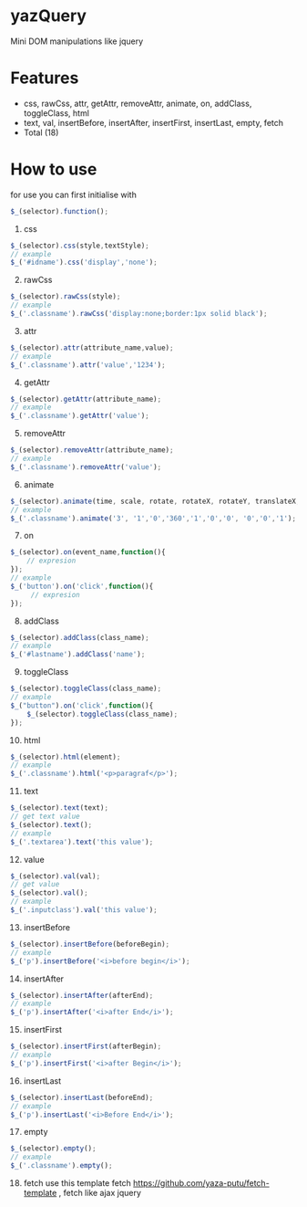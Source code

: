 # yazQuery
Mini DOM manipulations like jquery

# Features
 * css, rawCss, attr, getAttr, removeAttr, animate, on, addClass, toggleClass, html
 * text, val, insertBefore, insertAfter, insertFirst, insertLast, empty, fetch
* Total (18)

# How to use
for use you can first initialise with
```javascript
$_(selector).function();
```
1. css
```javascript
$_(selector).css(style,textStyle);
// example
$_('#idname').css('display','none');
```
2. rawCss
```javascript
$_(selector).rawCss(style);
// example
$_('.classname').rawCss('display:none;border:1px solid black');
```
3. attr
```javascript
$_(selector).attr(attribute_name,value);
// example
$_('.classname').attr('value','1234');
```
4. getAttr
```javascript
$_(selector).getAttr(attribute_name);
// example
$_('.classname').getAttr('value');
```
5. removeAttr
```javascript
$_(selector).removeAttr(attribute_name);
// example
$_('.classname').removeAttr('value');
```
6. animate
```javascript
$_(selector).animate(time, scale, rotate, rotateX, rotateY, translateX, translateY, skewX, skewY, opacity);
// example 
$_('.classname').animate('3', '1','0','360','1','0','0', '0','0','1');
```
7. on
```javascript
$_(selector).on(event_name,function(){
    // expresion
});
// example
$_('button').on('click',function(){
     // expresion
});
```
8. addClass
```javascript
$_(selector).addClass(class_name);
// example
$_('#lastname').addClass('name');
```
9. toggleClass
```javascript
$_(selector).toggleClass(class_name);
// example
$_("button").on('click',function(){
    $_(selector).toggleClass(class_name);
});
```
10. html
```javascript
$_(selector).html(element);
// example
$_('.classname').html('<p>paragraf</p>');
```
11. text
```javascript
$_(selector).text(text);
// get text value
$_(selector).text();
// example
$_('.textarea').text('this value');
```
12. value
```javascript
$_(selector).val(val);
// get value
$_(selector).val();
// example
$_('.inputclass').val('this value');
```
13. insertBefore
```javascript
$_(selector).insertBefore(beforeBegin);
// example
$_('p').insertBefore('<i>before begin</i>');
```
14. insertAfter
```javascript
$_(selector).insertAfter(afterEnd);
// example
$_('p').insertAfter('<i>after End</i>');
```
15. insertFirst 
```javascript
$_(selector).insertFirst(afterBegin);
// example
$_('p').insertFirst('<i>after Begin</i>');
```
16. insertLast
```javascript
$_(selector).insertLast(beforeEnd);
// example
$_('p').insertLast('<i>Before End</i>');
```
17. empty
```javascript
$_(selector).empty();
// example
$_('.classname').empty();
```
18. fetch
use this template fetch https://github.com/yaza-putu/fetch-template , fetch like ajax jquery
